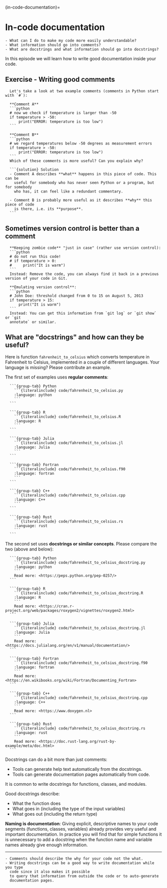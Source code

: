(in-code-documentation)=

# In-code documentation

```{questions}
- What can I do to make my code more easily understandable?
- What information should go into comments?
- What are docstrings and what information should go into docstrings?
```

In this episode we will learn how to write good documentation inside your code.


## Exercise - Writing good comments

````{exercise} In-code-1: Comments
  Let's take a look at two example comments (comments in Python start with `#`):

  **Comment A**
  ```python
  # now we check if temperature is larger than -50
  if temperature > -50:
      print("ERROR: temperature is too low")
  ```

  **Comment B**
  ```python
  # we regard temperatures below -50 degrees as measurement errors
  if temperature > -50:
      print("ERROR: temperature is too low")
  ```
  Which of these comments is more useful? Can you explain why?

  ```{solution} Solution
  - Comment A describes **what** happens in this piece of code. This can be
    useful for somebody who has never seen Python or a program, but for somebody
    who has, it can feel like a redundant commentary.

  - Comment B is probably more useful as it describes **why** this piece of code
    is there, i.e. its **purpose**.
  ```
````


## Sometimes version control is better than a comment

````{admonition} Examples for code comments where Git is a better solution
  **Keeping zombie code** "just in case" (rather use version control):
  ```python
  # do not run this code!
  # if temperature > 0:
  #     print("It is warm")
  ```
  Instead: Remove the code, you can always find it back in a previous version of your code in Git.

  **Emulating version control**:
  ```python
  # John Doe: threshold changed from 0 to 15 on August 5, 2013
  if temperature > 15:
      print("It is warm")
  ```
  Instead: You can get this information from `git log` or `git show` or `git
  annotate` or similar.
````


## What are "docstrings" and how can they be useful?

Here is function `fahrenheit_to_celsius` which converts temperature in
Fahrenheit to Celsius, implemented in a couple of different languages.
Your language is missing? Please contribute an example.

The first set of examples uses **regular comments**:
````{tabs}
  ```{group-tab} Python
    ```{literalinclude} code/fahrenheit_to_celsius.py
    :language: python
    ```
  ```

  ```{group-tab} R
    ```{literalinclude} code/fahrenheit_to_celsius.R
    :language: R
    ```
  ```

  ```{group-tab} Julia
    ```{literalinclude} code/fahrenheit_to_celsius.jl
    :language: Julia
    ```
  ```

  ```{group-tab} Fortran
    ```{literalinclude} code/fahrenheit_to_celsius.f90
    :language: fortran
    ```
  ```

  ```{group-tab} C++
    ```{literalinclude} code/fahrenheit_to_celsius.cpp
    :language: C++
    ```
  ```

  ```{group-tab} Rust
    ```{literalinclude} code/fahrenheit_to_celsius.rs
    :language: rust
    ```
  ```
````

The second set uses **docstrings or similar concepts**. Please compare the two
(above and below):
````{tabs}
  ```{group-tab} Python
    ```{literalinclude} code/fahrenheit_to_celsius_docstring.py
    :language: python
    ```
    Read more: <https://peps.python.org/pep-0257/>
  ```

  ```{group-tab} R
    ```{literalinclude} code/fahrenheit_to_celsius_docstring.R
    :language: R
    ```
    Read more: <https://cran.r-project.org/web/packages/roxygen2/vignettes/roxygen2.html>
  ```

  ```{group-tab} Julia
    ```{literalinclude} code/fahrenheit_to_celsius_docstring.jl
    :language: Julia
    ```
    Read more: <https://docs.julialang.org/en/v1/manual/documentation/>
  ```

  ```{group-tab} Fortran
    ```{literalinclude} code/fahrenheit_to_celsius_docstring.f90
    :language: fortran
    ```
    Read more: <https://en.wikibooks.org/wiki/Fortran/Documenting_Fortran>
  ```

  ```{group-tab} C++
    ```{literalinclude} code/fahrenheit_to_celsius_docstring.cpp
    :language: C++
    ```
    Read more: <https://www.doxygen.nl>
  ```

  ```{group-tab} Rust
    ```{literalinclude} code/fahrenheit_to_celsius_docstring.rs
    :language: rust
    ```
    Read more: <https://doc.rust-lang.org/rust-by-example/meta/doc.html>
  ```
````

Docstrings can do a bit more than just comments:
- Tools can generate help text automatically from the docstrings.
- Tools can generate documentation pages automatically from code.

It is common to write docstrings for functions, classes, and modules.

Good docstrings describe:
- What the function does
- What goes in (including the type of the input variables)
- What goes out (including the return type)

**Naming is documentation**:
Giving explicit, descriptive names to your code segments (functions, classes,
variables) already provides very useful and important documentation. In
practice you will find that for simple functions it is unnecessary to add a
docstring when the function name and variable names already give enough
information.

---

```{keypoints}
- Comments should describe the why for your code not the what.
- Writing docstrings can be a good way to write documentation while you type
  code since it also makes it possible
  to query that information from outside the code or to auto-generate
  documentation pages.
```
